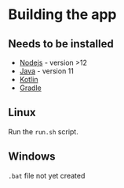# Building the app
## Needs to be installed
- [Nodejs](https://nodejs.org/en/) - version >12
- [Java](https://openjdk.java.net) - version 11
- [Kotlin](https://kotlinlang.org) 
- [Gradle](https://gradle.org)


## Linux
Run the `run.sh` script.

## Windows
`.bat` file not yet created